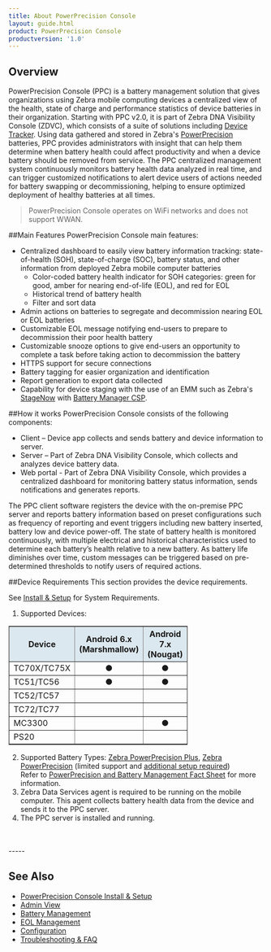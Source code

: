 ```yaml
---
title: About PowerPrecision Console
layout: guide.html
product: PowerPrecision Console
productversion: '1.0'
---
```


## Overview

PowerPrecision Console (PPC) is a battery management solution that gives organizations using Zebra mobile computing devices a centralized view of the health, state of charge and performance statistics of device batteries in their organization. Starting with PPC v2.0, it is part of Zebra DNA Visibility Console (ZDVC), which consists of a suite of solutions including [Device Tracker](/devicetracker/latest/guide/about). Using data gathered and stored in Zebra's [PowerPrecision](https://www.zebra.com/content/dam/zebra_new_ia/en-us/solutions-verticals/product/accessories/Mobile%20Computer%20Accessories/Batteries/Power%20Precision%20Battery%20Solutions/white-paper/power-precision-batteries-white-paper-en-us.pdf) batteries, PPC provides administrators with insight that can help them determine when battery health could affect productivity and when a device battery should be removed from service. The PPC centralized management system continuously monitors battery health data analyzed in real time, and can trigger customized notifications to alert device users of actions needed for battery swapping or decommissioning, helping to ensure optimized deployment of healthy batteries at all times.

> PowerPrecision Console operates on WiFi networks and does not support WWAN.

##Main Features
PowerPrecision Console main features:
* Centralized dashboard to easily view battery information tracking: state-of-health (SOH), state-of-charge (SOC), battery status, and other information from deployed Zebra mobile computer batteries 
  * Color-coded battery health indicator for SOH categories: green for good, amber for nearing end-of-life (EOL), and red for EOL
  * Historical trend of battery health 
  * Filter and sort data 
* Admin actions on batteries to segregate and decommission nearing EOL or EOL batteries
* Customizable EOL message notifying end-users to prepare to decommission their poor health battery
* Customizable snooze options to give end-users an opportunity to complete a task before taking action to decommission the battery
* HTTPS support for secure connections 
* Battery tagging for easier organization and identification
* Report generation to export data collected 
* Capability for device staging with the use of an EMM such as Zebra's [StageNow](/stagenow/latest/about) with [Battery Manager CSP](/mx/batterymgr).

##How it works
PowerPrecision Console consists of the following components:
* Client – Device app collects and sends battery and device information to server.
* Server – Part of Zebra DNA Visibility Console, which collects and analyzes device battery data.
* Web portal - Part of Zebra DNA Visibility Console, which provides a centralized dashboard for monitoring battery status information, sends notifications and generates reports.

The PPC client software registers the device with the on-premise PPC server and reports battery information based on preset configurations such as frequency of reporting and event triggers including new battery inserted, battery low and device power-off. The state of battery health is monitored continuously, with multiple electrical and historical characteristics used to determine each battery’s health relative to a new battery. As battery life diminishes over time, custom messages can be triggered based on pre-determined thresholds to notify users of required actions. 

##Device Requirements
This section provides the device requirements.

See [Install & Setup](../setup) for System Requirements.

1. Supported Devices:
  <table class="facelift" align="center" style="width:70%" border="1" padding="5px">
    <tr bgcolor="#dce8ef">
      <th>Device</th>
      <th style="text-align:center">Android 6.x <br>(Marshmallow)</th>
      <th style="text-align:center">Android 7.x <br>(Nougat)</th>
      <th style="text-align:center">Android 8.x <br>(Oreo)</th>
    </tr>
    <tr>
      <td>TC70X/TC75X</td>
      <td style="text-align:center">&#x25cf;</td>
      <td style="text-align:center">&#x25cf;</td>
      <td style="text-align:center">&#x25cf;</td>
    </tr>
    <tr>
      <td>TC51/TC56 </td>
      <td style="text-align:center">&#x25cf;</td>
      <td style="text-align:center">&#x25cf;</td>
      <td style="text-align:center">&#x25cf;</td>
    </tr>
    <tr>
      <td>TC52/TC57</td>
      <td></td>
      <td></td>
      <td style="text-align:center">&#x25cf;</td>
    </tr>
    <tr>
      <td>TC72/TC77</td>
      <td></td>
      <td></td>
      <td style="text-align:center">&#x25cf;</td>
    </tr>
    <tr>
      <td>MC3300 </td>
      <td></td>
      <td style="text-align:center">&#x25cf;</td>
      <td style="text-align:center">&#x25cf;</td>
    </tr>
    <tr>
      <td>PS20</td>
      <td></td>
      <td></td>
      <td style="text-align:center">&#x25cf;</td>
    </tr>
  </table>
  
2. Supported Battery Types: [Zebra PowerPrecision Plus](https://www.zebra.com/us/en/products/accessories/powerprecision-battery-solutions.html), [Zebra PowerPrecision](https://www.zebra.com/us/en/products/accessories/powerprecision-battery-solutions.html)  (limited support and [additional setup required](../mgmt/#powerprecisionbatteries))  <br>
Refer to [PowerPrecision and Battery Management Fact Sheet](https://www.zebra.com/content/dam/zebra_new_ia/en-us/solutions-verticals/product/Software/Mobility%20Software/powerprecision/fact-sheets/data-capture-dna-power-precision-fact-sheet-en-us.pdf) for more information.
3. Zebra Data Services agent is required to be running on the mobile computer. This agent collects battery health data from the device and sends it to the PPC server. 
4. The PPC server is installed and running.
<br>
<br>
-----

## See Also

* [PowerPrecision Console Install & Setup](../setup)
* [Admin View](../admin)
* [Battery Management](../mgmt)
* [EOL Management](../eol)
* [Configuration](../config)
* [Troubleshooting & FAQ](../troubleshooting)

